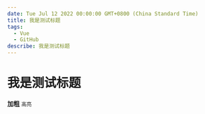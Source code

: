```yaml
---
date: Tue Jul 12 2022 00:00:00 GMT+0800 (China Standard Time)
title: 我是测试标题
tags:
  - Vue
  - GitHub
describe: 我是测试标题
---
```



# 我是测试标题

**加粗** `高亮`
        
